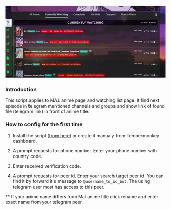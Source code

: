 ![](WatchingListPreview.jpg)

### Introduction

This script applies to MAL anime page and watching list page. It find next episode in telegram mentioned channels and groups and show link of found file (telegram link) in front of anime title.

### How to config for the first time

1) Install the script ([from here](https://greasyfork.org/en/scripts/436807-telegram-new-episode-finder-for-mal-watching-list-page-and-anime-list)) or create it manualy from Tempermonkey dashboard.

2) A prompt requests for phone number. Enter your phone number with country code. 

3) Enter received verification code.

4) A prompt requests for peer id. Enter your search target peer id. You can find it by forward it's message to `@username_to_id_bot`. The using telegram user most has access to this peer.

** If your anime name differs from Mal anime title click rename and enter exact name from your telegram peer.


